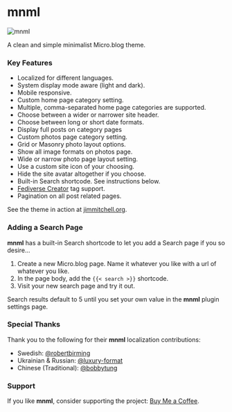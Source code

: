 # mnml

![mnml](https://raw.githubusercontent.com/jimmitchell/mnml/main/icon.jpg)

A clean and simple minimalist Micro.blog theme.

### Key Features

- Localized for different languages.
- System display mode aware (light and dark).
- Mobile responsive.
- Custom home page category setting.
- Multiple, comma-separated home page categories are supported.
- Choose between a wider or narrower site header.
- Choose between long or short date formats.
- Display full posts on category pages
- Custom photos page category setting.
- Grid or Masonry photo layout options.
- Show all image formats on photos page.
- Wide or narrow photo page layout setting.
- Use a custom site icon of your choosing.
- Hide the site avatar altogether if you choose.
- Built-in Search shortcode. See instructions below.
- [Fediverse Creator](https://blog.joinmastodon.org/2024/07/highlighting-journalism-on-mastodon/) tag support.
- Pagination on all post related pages.

See the theme in action at [jimmitchell.org](https://jimmitchell.org).

### Adding a Search Page

**mnml** has a built-in Search shortcode to let you add a Search page if you so desire...

1. Create a new Micro.blog page. Name it whatever you like with a url of whatever you like.
2. In the page body, add the ``{{< search >}}`` shortcode.
3. Visit your new search page and try it out.

Search results default to 5 until you set your own value in the **mnml** plugin settings page.

### Special Thanks

Thank you to the following for their **mnml** localization contributions:

- Swedish: [@robertbirming](https://github.com/robertbirming)
- Ukrainian & Russian: [@luxury-format](https://github.com/luxury-format)
- Chinese (Traditional): [@bobbytung](https://github.com/bobbytung)

### Support

If you like **mnml**, consider supporting the project: [Buy Me a Coffee](https://buymeacoffee.com/jim.mitchell).
